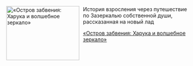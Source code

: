 <!--2025-06-10 08:00:50-->
<div class="yb">
  <div class="rss kino_kino"><a href="https://www.kino-teatr.ru/video/50159/" title="«Остров забвения: Харука и волшебное зеркало»"><img src="https://www.kino-teatr.ru/video/9/5/50159/poster.jpg" width="196" height="147" align="left" hspace="5" style="margin: 0px 10px 0px 5px" alt="«Остров забвения: Харука и волшебное зеркало»"/></a>История взросления через путешествие по Зазеркалью собственной души, рассказанная на новый лад <p class="titl"><a href="https://www.kino-teatr.ru/video/50159/">«Остров забвения: Харука и волшебное зеркало»</a></p></div>
</div>
